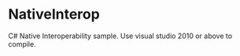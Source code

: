 NativeInterop
============

C# Native Interoperability sample. Use visual studio 2010 or above to compile.